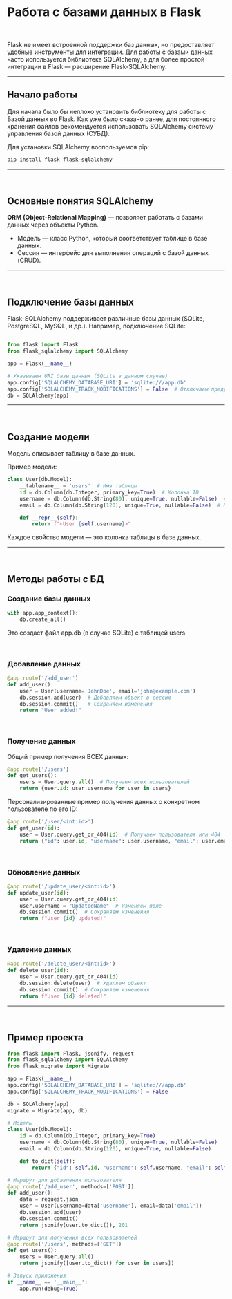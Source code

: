 # **Работа с базами данных в Flask**

<br>

Flask не имеет встроенной поддержки баз данных, но предоставляет удобные инструменты для интеграции. Для работы с базами данных часто используется библиотека SQLAlchemy, а для более простой интеграции в Flask — расширение Flask-SQLAlchemy.

---

## **Начало работы**

Для начала было бы неплохо установить библиотеку для работы с Базой данных во Flask. Как уже было сказано ранее, для постоянного хранения файлов рекомендуется использовать SQLAlchemy систему управления базой данных (СУБД).

Для установки SQLAlchemy воспользуемся pip:

```bash
pip install flask flask-sqlalchemy
```

---

<br>

## **Основные понятия SQLAlchemy**

**ORM (Object-Relational Mapping)** — позволяет работать с базами данных через объекты Python.

- Модель — класс Python, который соответствует таблице в базе данных.
- Сессия — интерфейс для выполнения операций с базой данных (CRUD).

---

<br>


## **Подключение базы данных**

Flask-SQLAlchemy поддерживает различные базы данных (SQLite, PostgreSQL, MySQL, и др.). Например, подключение SQLite:

```python

from flask import Flask
from flask_sqlalchemy import SQLAlchemy

app = Flask(__name__)

# Указываем URI базы данных (SQLite в данном случае)
app.config['SQLALCHEMY_DATABASE_URI'] = 'sqlite:///app.db'
app.config['SQLALCHEMY_TRACK_MODIFICATIONS'] = False  # Отключаем предупреждения
db = SQLAlchemy(app)

```

---

<br>

## **Создание модели**

Модель описывает таблицу в базе данных. 

Пример модели:

```python
class User(db.Model):
    __tablename__ = 'users'  # Имя таблицы
    id = db.Column(db.Integer, primary_key=True)  # Колонка ID
    username = db.Column(db.String(80), unique=True, nullable=False)  # Колонка username
    email = db.Column(db.String(120), unique=True, nullable=False)  # Колонка email

    def __repr__(self):
        return f"<User {self.username}>"

```

Каждое свойство модели — это колонка таблицы в базе данных.

---

<br>

## Методы работы с БД

### Создание базы данных

```python
with app.app_context():
    db.create_all()
```

Это создаст файл app.db (в случае SQLite) с таблицей users.

<br>

### Добавление данных

```python
@app.route('/add_user')
def add_user():
    user = User(username='JohnDoe', email='john@example.com')
    db.session.add(user)  # Добавляем объект в сессию
    db.session.commit()   # Сохраняем изменения
    return "User added!"

```

<br>

### Получение данных

Общий пример получения ВСЕХ данных:

```python
@app.route('/users')
def get_users():
    users = User.query.all()  # Получаем всех пользователей
    return {user.id: user.username for user in users}

```

Персонализированные пример получения данных о конкретном пользователе по его ID:

```python
@app.route('/user/<int:id>')
def get_user(id):
    user = User.query.get_or_404(id)  # Получаем пользователя или 404
    return {"id": user.id, "username": user.username, "email": user.email}

```

<br>


### Обновление данных

```python
@app.route('/update_user/<int:id>')
def update_user(id):
    user = User.query.get_or_404(id)
    user.username = "UpdatedName"  # Изменяем поле
    db.session.commit()  # Сохраняем изменения
    return f"User {id} updated!"

```

<br>


### Удаление данных

```python
@app.route('/delete_user/<int:id>')
def delete_user(id):
    user = User.query.get_or_404(id)
    db.session.delete(user)  # Удаляем объект
    db.session.commit()  # Сохраняем изменения
    return f"User {id} deleted!"

```

---

<br>

## **Пример проекта**

```python
from flask import Flask, jsonify, request
from flask_sqlalchemy import SQLAlchemy
from flask_migrate import Migrate

app = Flask(__name__)
app.config['SQLALCHEMY_DATABASE_URI'] = 'sqlite:///app.db'
app.config['SQLALCHEMY_TRACK_MODIFICATIONS'] = False

db = SQLAlchemy(app)
migrate = Migrate(app, db)

# Модель
class User(db.Model):
    id = db.Column(db.Integer, primary_key=True)
    username = db.Column(db.String(80), unique=True, nullable=False)
    email = db.Column(db.String(120), unique=True, nullable=False)

    def to_dict(self):
        return {"id": self.id, "username": self.username, "email": self.email}

# Маршрут для добавления пользователя
@app.route('/add_user', methods=['POST'])
def add_user():
    data = request.json
    user = User(username=data['username'], email=data['email'])
    db.session.add(user)
    db.session.commit()
    return jsonify(user.to_dict()), 201

# Маршрут для получения всех пользователей
@app.route('/users', methods=['GET'])
def get_users():
    users = User.query.all()
    return jsonify([user.to_dict() for user in users])

# Запуск приложения
if __name__ == '__main__':
    app.run(debug=True)

```